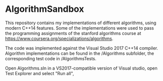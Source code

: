 # AlgorithmSandbox

This repository contains my implementations of different algorithms, using modern C++14 features. Some of the implementations were used to pass the programming assignments of the stanford algorithms course at https://www.coursera.org/specializations/algorithms. 

The code was implemented against the Visual Studio 2017 C++14 compiler. Algorithm implementations can be found in the /Algorithms subfolder, the corresponding test code in /AlgorithmsTests. 

Open Algorithms.sln in a VS2017-compatible version of Visual studio, open Test Explorer and select "Run all",
